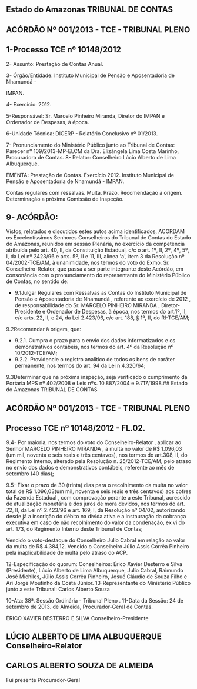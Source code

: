 
## Estado do Amazonas TRIBUNAL DE CONTAS

## ACÓRDÃO Nº 001/2013 - TCE - TRIBUNAL PLENO

## 1-Processo TCE nº 10148/2012

2- Assunto: Prestação de Contas Anual.

3-  Órgão/Entidade: Instituto  Municipal  de  Pensão  e  Aposentadoria  de  Nhamundá  -

IMPAN.

4- Exercício: 2012.

5-Responsável: Sr. Marcelo  Pinheiro Miranda,  Diretor  do IMPAN  e  Ordenador  de Despesas, à época.

6-Unidade Técnica: DICERP - Relatório Conclusivo nº 01/2013.

7-  Pronunciamento  do Ministério Público  junto  ao Tribunal  de Contas: Parecer  nº 109/2013-MP-ELCM da Dra. Elizângela Lima Costa Marinho, Procuradora de Contas. 8- Relator: Conselheiro Lúcio Alberto de Lima Albuquerque.

EMENTA: Prestação de Contas. Exercício 2012. Instituto Municipal de Pensão e Aposentadoria de Nhamundá - IMPAN.

Contas  regulares  com  ressalvas.  Multa.  Prazo. Recomendação à origem. Determinação a próxima Comissão de Inspeção.

## 9- ACÓRDÃO:

Vistos, relatados e discutidos estes autos acima identificados,  ACORDAM os Excelentíssimos Senhores Conselheiros do Tribunal de Contas do Estado do Amazonas, reunidos em sessão Plenária, no exercício da competência atribuída pelo  art.  40,  II, da Constituição Estadual, c/c o art. 1º, II, 2º, 4º, 5º, I, da Lei nº 2423/96 e arts. 5º, II e 11, III, alínea 'a', item 3 da Resolução nº 04/2002-TCE/AM, à unanimidade, nos termos do voto do Exmo. Sr. Conselheiro-Relator, que passa a ser parte integrante  deste Acórdão, em consonância com o pronunciamento do representante do Ministério Público de Contas, no sentido de:

- 9.1Julgar Regulares  com  Ressalvas as  Contas  do  Instituto  Municipal  de Pensão e Aposentadoria de Nhamundá , referente ao exercício de 2012 , de responsabilidade do Sr. MARCELO  PINHEIRO  MIRANDA , Diretor-Presidente e Ordenador de Despesas, à época, nos termos do art.1º, II, c/c arts. 22, II, e 24, da Lei 2.423/96, c/c art. 188, § 1º, II, do RI-TCE/AM;

9.2Recomendar à origem, que:

- 9.2.1. Cumpra  o  prazo  para  o envio dos  dados  informatizados  e  os demonstrativos contábeis, nos termos do art. 4º da Resolução nº 10/2012-TCE/AM;
- 9.2.2. Providencie o registro analítico de todos os bens de caráter permanente, nos termos do art. 94 da Lei n.4.320/64;

9.3Determinar que na próxima inspeção, seja verificado o cumprimento da Portaria MPS nº 402/2008 e Leis nºs. 10.887/2004 e 9.717/1998.## Estado do Amazonas TRIBUNAL DE CONTAS

## ACÓRDÃO Nº 001/2013 - TCE - TRIBUNAL PLENO

## Processo TCE nº 10148/2012 - FL.02.

9.4- Por maioria, nos termos do voto do Conselheiro-Relator ,  aplicar  ao Senhor MARCELO PINHEIRO MIRANDA ,  a  multa  no  valor  de R$  1.096,03  (um  mil, noventa e seis reais e três centavos), nos termos do art.308, II, do Regimento Interno, alterado pela Resolução  n.  25/2012-TCE/AM,  pelo  atraso  no  envio  dos  dados  e demonstrativos contábeis, referente ao mês de setembro (40 dias);

9.5- Fixar o prazo de 30 (trinta) dias para o recolhimento da multa no valor total  de R$  1.096,03(um  mil,  noventa  e  seis  reais  e  três  centavos) aos  cofres  da Fazenda Estadual , com comprovação perante a este Tribunal, acrescido de atualização monetária e dos juros de mora devidos, nos termos do art. 72, II, da Lei nº 2.423/96 e art. 169, I, da Resolução nº 04/02, autorizando desde já a inscrição do débito na divida ativa e a instauração da  cobrança  executiva  em  caso  de  não  recolhimento  do  valor da condenação, ex vi do art. 173, do Regimento Interno deste Tribunal de Contas;

Vencido o voto-destaque do Conselheiro Julio Cabral em relação ao valor da multa de R$ 4.384,12. Vencido  o  Conselheiro  Júlio Assis  Corrêa  Pinheiro pela inaplicabilidade de multa pelo atraso do ACP.

12-Especificação do quorum: Conselheiros: Érico Xavier Desterro e Silva (Presidente), Lúcio  Alberto  de  Lima  Albuquerque,  Julio  Cabral,  Raimundo  José  Michiles,  Júlio  Assis Corrêa Pinheiro, Josué Cláudio de Souza Filho e Ari Jorge Moutinho da Costa Júnior. 13-Representante do Ministério Público junto a este Tribunal: Carlos Alberto Souza

10-Ata: 38ª. Sessão Ordinária - Tribunal Pleno . 11-Data da Sessão: 24 de setembro de 2013. de Almeida, Procurador-Geral de Contas.

ÉRICO XAVIER DESTERRO E SILVA Conselheiro-Presidente

## LÚCIO ALBERTO DE LIMA ALBUQUERQUE Conselheiro-Relator

## CARLOS ALBERTO SOUZA DE ALMEIDA

Fui presente Procurador-Geral